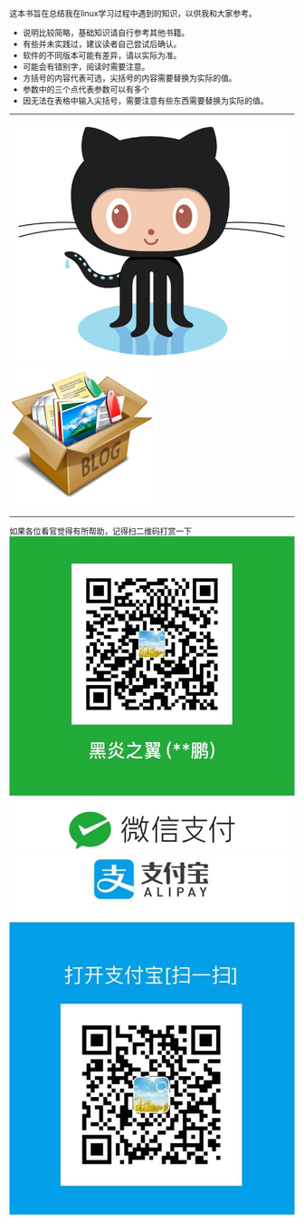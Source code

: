 这本书旨在总结我在linux学习过程中遇到的知识，以供我和大家参考。

* 说明比较简略，基础知识请自行参考其他书籍。
* 有些并未实践过，建议读者自己尝试后确认。
* 软件的不同版本可能有差异，请以实际为准。
* 可能会有错别字，阅读时需要注意。
* 方括号的内容代表可选，尖括号的内容需要替换为实际的值。
* 参数中的三个点代表参数可以有多个
* 因无法在表格中输入尖括号，需要注意有些东西需要替换为实际的值。

---
[![](/images/github图标.jpeg)][1]
[![](/images/blog图标.png)][1]

---
如果各位看官觉得有所帮助，记得扫二维码打赏一下
![微信支付](/images/微信收款.jpeg)
![支付宝支付](/images/支付宝收款.jpeg)


[1]: https://github.com/jipengzhu
[2]: https://jipengzhu.github.io/

